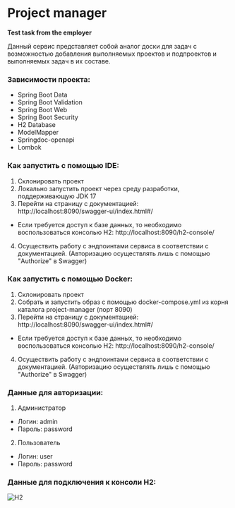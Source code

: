 # Project manager
**Test task from the employer**

Данный сервис представляет собой аналог доски для задач с возможностью добавления выполняемых проектов и подпроектов и выполняемых задач в их составе.

### **Зависимости проекта:**
* Spring Boot Data
* Spring Boot Validation
* Spring Boot Web
* Spring Boot Security
* H2 Database
* ModelMapper
* Springdoc-openapi
* Lombok

### **Как запустить  с помощью IDE:**
1. Склонировать проект
2. Локально запустить проект через среду разработки, поддерживающую JDK 17
4. Перейти на страницу с документацией: http://localhost:8090/swagger-ui/index.html#/
* Если требуется доступ к базе данных, то необходимо воспользоваться консолью H2: http://localhost:8090/h2-console/
4. Осуществить работу с эндпоинтами сервиса в соответствии с документацией. (Авторизацию осуществлять лишь с помощью "Authorize" в Swagger)

### **Как запустить  с помощью Docker:**
1. Склонировать проект
2. Собрать и запустить образ с помощью docker-compose.yml из корня каталога project-manager (порт 8090)
4. Перейти на страницу с документацией: http://localhost:8090/swagger-ui/index.html#/
* Если требуется доступ к базе данных, то необходимо воспользоваться консолью H2: http://localhost:8090/h2-console/
4. Осуществить работу с эндпоинтами сервиса в соответствии с документацией. (Авторизацию осуществлять лишь с помощью "Authorize" в Swagger)

### **Данные для авторизации:**
1. Администратор
* Логин: admin
* Пароль: password
2. Пользователь
* Логин: user
* Пароль: password

### **Данные для подключения к консоли H2:**

![H2](https://sun9-21.userapi.com/impg/h65OC_EgWptz47BYuPkRychn-US7jlxNFk6syA/wSSLWSS86sU.jpg?size=489x404&quality=96&sign=b86074e9b6487f46f3df9b70696ee084&type=album)
